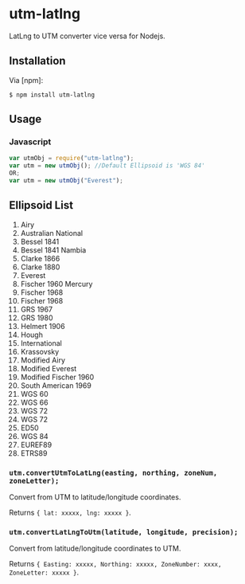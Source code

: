 # utm-latlng

LatLng to UTM converter vice versa for Nodejs.

## Installation

Via [npm]:

    $ npm install utm-latlng

## Usage

### Javascript

```js
var utmObj = require("utm-latlng");
var utm = new utmObj(); //Default Ellipsoid is 'WGS 84'
OR;
var utm = new utmObj("Everest");
```

## Ellipsoid List

1.  Airy
2.  Australian National
3.  Bessel 1841
4.  Bessel 1841 Nambia
5.  Clarke 1866
6.  Clarke 1880
7.  Everest
8.  Fischer 1960 Mercury
9.  Fischer 1968
10. Fischer 1968
11. GRS 1967
12. GRS 1980
13. Helmert 1906
14. Hough
15. International
16. Krassovsky
17. Modified Airy
18. Modified Everest
19. Modified Fischer 1960
20. South American 1969
21. WGS 60
22. WGS 66
23. WGS 72
24. WGS 72
25. ED50
26. WGS 84
27. EUREF89
28. ETRS89

### `utm.convertUtmToLatLng(easting, northing, zoneNum, zoneLetter);`

Convert from UTM to latitude/longitude coordinates.

Returns `{ lat: xxxxx, lng: xxxxx }`.

### `utm.convertLatLngToUtm(latitude, longitude, precision);`

Convert from latitude/longitude coordinates to UTM.

Returns `{ Easting: xxxxx, Northing: xxxxx, ZoneNumber: xxxx, ZoneLetter: xxxxx }`.
